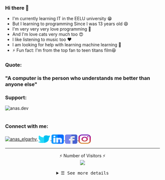 ### Hi there 👋
- I'm currently learning IT in the EELU university 😁
- But I learning to programming Since I was 13 years old 😄
- I'm very very very love programming 🖤
- And I'm love cats very much too 😍
- I like listening to music too ❤
- I am looking for help with learning machine learning 🤔
- ⚡ Fun fact: I'm from the top fan to teen titans film😆


<h3>Quote:</h3>
<h3>&quot;A computer is the person who understands me better than anyone else&quot;</h3>


<h3 align="left">Support:</h3>
<p>
    <a href="https://www.buymeacoffee.com/anas.dev">
        <img align="left" src="https://cdn.buymeacoffee.com/buttons/v2/default-yellow.png" height="50" width="210" alt="anas.dev"/>
    </a>
</p>
<br><br>
<h3 align="left">Connect with me:</h3>
<p align="left">
    <a href="https://dev.to/anas_elgarhy" target="_blank">
        <img align="center" src="https://d2fltix0v2e0sb.cloudfront.net/dev-badge.svg" alt="anas_elgarhy" height="30" width="40"/>
    </a>
    <a href="https://twitter.com/anas_elgarhy" target="_blank">
        <img align="center" src="./social_logos/twitter_l.svg" alt="anas_elgarhy" height="30" width="40" />
    </a>
    <a href="https://linkedin.com/in/anas-elgarhy" target="_blank">
        <img align="center" src="./social_logos/linkedin.svg" alt="anas-elgarhy" height="30" width="40"/>
    </a>
    <a href="https://fb.com/anas.ahmed.elgarhy" target="_blank">
        <img align="center" src="./social_logos/facebook%20_l.svg" alt="anas.ahmed.elgarhy" height="30" width="40"/>
    </a>
    <a href="https://instagram.com/anas_elgarhy" target="_blank">
        <img align="center" src="./social_logos/instagram_l.svg" alt="anas_elgarhy" height="30" width="40"/>
    </a>
</p>

---
<p align="center">⚡ Number of Visitors ⚡ <br>
<img alr="⚡ Number of Visitors ⚡" src="https://profile-counter.glitch.me/Anas-Elgarhy/count.svg"/>
</p>

<details align="center">
   <summary> <samp>&#9776; See more details</samp></summary>
    <p align="center">
     <br>
      <a href="https://github.com/Anas-Elgarhy?tab=repositories" target="_blank">
        <img alt="Code" src="https://img.shields.io/badge/-code-000000?style=flat-square&logo=Plex&logoColor=white">
      </a>
      <!-- <a href="https://github.com/Anas-Elgarhy?tab=repositories&language=python" target="_blank">
            <img alt="Python" src="https://img.shields.io/badge/-Python-3572A5?style=flat-square&logo=Python&logoColor=white">
      </a> -->
      <a href="https://github.com/Anas-Elgarhy?tab=repositories&language=javascript" target="_blank">
        <img alt="Javascript" src="https://img.shields.io/badge/-Javascript-f1e05a?style=flat-square&logo=Javascript&logoColor=white">
      </a>
      <a href="https://github.com/Anas-Elgarhy?tab=repositories&language=javascript" target="_blank">
        <img alt="C language" src="https://img.shields.io/badge/-C-649AD2?style=flat-square&logo=c&logoColor=white">
      </a>
      <a href="https://github.com/Anas-Elgarhy?tab=repositories&language=c%2B%2B" target="_blank">
        <img alt="C++" src="https://img.shields.io/badge/-C%2B%2B-f34b7d?style=flat-square&logo=C%2B%2B&logoColor=white">
      </a>
      <a href="https://github.com/Anas-Elgarhy?tab=repositories&language=c%2B%2B" target="_blank">
        <img alt="Lua language" src="https://img.shields.io/badge/-lua-000081?style=flat-square&logo=lua&logoColor=white">
      </a>
      <!-- <a href="https://github.com/Anas-Elgarhy?tab=repositories&language=go" target="_blank">
        <img alt="Go" src="https://img.shields.io/badge/-Go-375eab?style=flat-square&logo=Go&logoColor=white">
      </a> -->
      <a href="https://github.com/Anas-Elgarhy?tab=repositories&language=java" target="_blank"><img alt="Java" src="https://img.shields.io/badge/-Java-b07219?style=flat-square&logo=Java&logoColor=white"></a>
      <a href="https://github.com/Anas-Elgarhy?tab=repositories&language=kotlin" target="_blank">
        <img alt="Java" src="https://img.shields.io/badge/-kotlin-3572A5?style=flat-square&logo=kotlin&logoColor=white">
      </a>
      <a href="https://github.com/Anas-Elgarhy?tab=repositories&language=html" target="_blank">
        <img alt="HTML" src="https://img.shields.io/badge/-HTML-E34F26?style=flat-square&logo=HTML5&logoColor=white">
      </a>
  <br>
  <img src="https://github-readme-stats.vercel.app/api?username=Anas-Elgarhy&count_private=true&theme=tokyonight&show_icons=true&hide=contribs,prs"/>
  <br>
  <img alt="Anas's most used languages" src="https://github-readme-stats.vercel.app/api/top-langs/?username=Anas-Elgarhy&theme=tokyonight"/>
  <br>
     <a href="https://github.com/Anas-Elgarhy?tab=followers" target="_blank">
        <img alt="Updates" src="https://img.shields.io/badge/--000000?style=flat-square&logo=RSS&logoColor=white">
     </a>
     <a href="https://github.com/Anas-Elgarhy" target="_blank">
        <img alt="Anas-Elgarhy" src="https://badges.pufler.dev/visits/Anas-Elgarhy/Anas-Elgarhy"/>
     </a>
     <a href="https://github.com/Anas-Elgarhy/Anas-Elgarhy" target="_blank">
        <img alt="GitHub hits" src="https://img.shields.io/github/last-commit/Anas-Elgarhy/Anas-Elgarhy?label=profile%20updated&style=flat-square"/>
     </a>
  </samp>
  </p>
</details>
<br>
</details>
<!--
**Anas-Elgarhy/Anas-Elgarhy** is a ✨ _special_ ✨ repository because its `README.md` (this file) appears on your GitHub profile.

Here are some ideas to get you started:

- 🔭 I’m currently working on ...
- 🌱 I’m currently learning ...
- 👯 I’m looking to collaborate on ...
- 🤔 I’m looking for help with ...
- 💬 Ask me about ...
- 📫 How to reach me: ...
- 😄 Pronouns: ...
- ⚡ Fun fact: ...
-->
